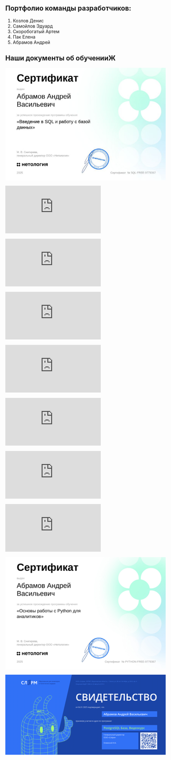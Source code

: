 ## Портфолио команды разработчиков:

1. Козлов Денис
2. Самойлов Эдуард
3. Скоробогатый Артем
4. Пак Елена
5. Абрамов Андрей

## Наши документы об обученииЖ

![ SQL_DB.jpeg](https://github.com/andrzejabramov/command_portfolio/blob/main/sertificats/%20SQL_DB.jpeg)  

![AI_sertificat.pdf](https://github.com/andrzejabramov/command_portfolio/blob/main/sertificats/AI_sertificat.pdf)  

![app_tester.pdf](https://github.com/andrzejabramov/command_portfolio/blob/main/sertificats/app_tester.pdf)    

![Backend_Python.pdf](https://github.com/andrzejabramov/command_portfolio/blob/main/sertificats/Backend_Python.pdf)  

![certificateFigma.pdf](https://github.com/andrzejabramov/command_portfolio/blob/main/sertificats/certificateFigma.pdf)  

![certificateUX_UI.pdf](https://github.com/andrzejabramov/command_portfolio/blob/main/sertificats/certificateUX_UI.pdf)  

![DataVisualization.pdf](https://github.com/andrzejabramov/command_portfolio/blob/main/sertificats/DataVisualization.pdf) 

![informationSecurity.pdf](https://github.com/andrzejabramov/command_portfolio/blob/main/sertificats/informationSecurity.pdf)  

![python_analitic.pdf](https://github.com/andrzejabramov/command_portfolio/blob/main/sertificats/python_analitic.jpg)  

![Slurm_Postdresql.png](https://github.com/andrzejabramov/command_portfolio/blob/main/sertificats/Slurm_Postdresql.png)  